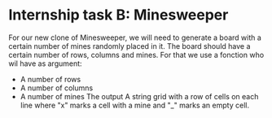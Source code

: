 # Internship task B: Minesweeper

For our new clone of Minesweeper, we will need to generate a board with a certain number of mines randomly placed in it. The board should have a certain number of rows, columns and mines.
For that we use a fonction who wil have as argument:
- A number of rows
- A number of columns
- A number of mines
The output A string grid with a row of cells on each line where "x" marks a cell with a mine and "_" marks an empty cell.